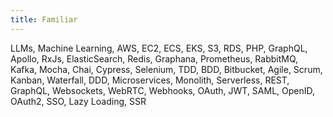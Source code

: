 ```yaml
---
title: Familiar
---
```


LLMs, Machine Learning, AWS, EC2, ECS, EKS, S3, RDS, PHP, GraphQL, Apollo, RxJs, ElasticSearch, Redis, Graphana, Prometheus, RabbitMQ, Kafka, Mocha, Chai, Cypress, Selenium, TDD, BDD, Bitbucket, Agile, Scrum, Kanban, Waterfall, DDD, Microservices, Monolith, Serverless, REST, GraphQL, Websockets, WebRTC, Webhooks, OAuth, JWT, SAML, OpenID, OAuth2, SSO, Lazy Loading, SSR
